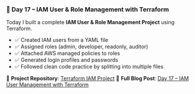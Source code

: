 
### 📌 Day 17 – IAM User & Role Management with Terraform

Today I built a complete **IAM User & Role Management Project** using Terraform.

* ✅ Created IAM users from a YAML file
* ✅ Assigned roles (admin, developer, readonly, auditor)
* ✅ Attached AWS managed policies to roles
* ✅ Generated login profiles and passwords
* ✅ Followed clean code practice by splitting into multiple files

🔗 **Project Repository**: [Terraform IAM Project](https://github.com/AbdulRaheemXYZ/terraform-iam-project)
📝 **Full Blog Post**: [Day 17 – IAM User Management with Terraform](https://abdulraheem.hashnode.dev/day-17-iam-user-management-with-terraform-automating-users-and-roles-with-yaml)

